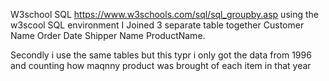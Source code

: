 W3school SQL https://www.w3schools.com/sql/sql_groupby.asp
using the w3scool SQL environment I Joined 3 separate table together
Customer Name	Order Date	Shipper Name	ProductName.

Secondly i use the same tables but this typr i only got the data from 1996 and counting how maqnny product was brought of each item in that year 
